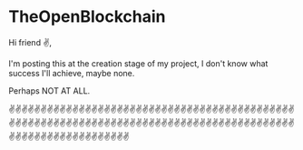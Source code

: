 # TheOpenBlockchain


Hi friend ✌, 

I'm posting this at the creation stage of my project,
I don't know what success I'll achieve, maybe none.



Perhaps NOT AT ALL.

✌✌✌✌✌✌✌✌✌✌✌✌✌✌✌✌✌✌✌✌✌✌✌✌✌✌✌✌✌✌✌✌✌✌✌✌✌✌✌✌✌✌✌✌✌✌✌✌✌✌✌✌✌✌✌✌✌✌✌✌✌✌✌✌✌✌✌✌✌✌✌✌✌✌✌✌✌✌✌✌✌✌✌✌✌✌✌✌✌✌✌✌✌✌✌✌✌✌✌✌✌✌✌✌✌✌✌✌✌
